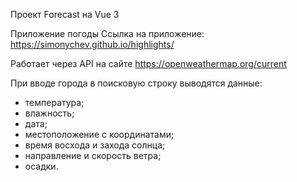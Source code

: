Проект Forecast на Vue 3

Приложение погоды
Ссылка на приложение: https://simonychev.github.io/highlights/

Работает через API на сайте https://openweathermap.org/current

При вводе города в поисковую строку выводятся данные:

- температура;
- влажность;
- дата;
- местоположение с координатами;
- время восхода и захода солнца;
- направление и скорость ветра;
- осадки.
